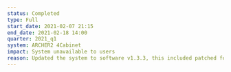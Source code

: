 ```yaml
---
status: Completed
type: Full
start_date: 2021-02-07 21:15
end_date: 2021-02-18 14:00
quarter: 2021_q1
system: ARCHER2 4Cabinet
impact: System unavailable to users
reason: Updated the system to software v1.3.3, this included patched for the critical ‘sudo’ vulnerability
---
```




